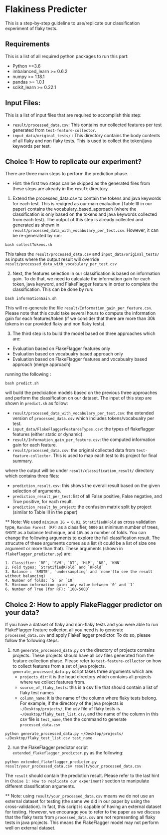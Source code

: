 # Flakiness Predicter

This is a step-by-step guideline to use/replicate our classification experiment of flaky tests.   

## Requirements
This is a list of all required python packages to run this part:
- Python >=3.6
- imbalanced_learn >= 0.6.2
- numpy >= 1.18.1
- pandas >= 1.0.1
- scikit_learn >= 0.22.1


## Input Files:
This is a list of input files that are required to accomplish this step:
* `result/processed_data.csv`: 
	This contains our collected features per test generated from `test-feature-collector`. 
* `input_data/original_tests/` :
	This directory contains the body contents of all flaky and non flaky tests. This is used to collect the token/java keywords per test. 

## Choice 1: How to replicate our experiment?
There are three main steps to perform the prediction phase. 
* Hint: the first two steps can be skipped as the generated files from these steps are already in the `result` directory. 

1. Extend the processed_data.csv to contain the tokens and java keywords for each test. This is reuiqred as our main evaluation (Table III in our paper) contains the vocabulary_based_approach (where the classification is only based on the tokens and java keywords collected from each test). The output of this step is already collected and generated as shown in `result/processed_data_with_vocabulary_per_test.csv`. However, it can be re-generated by run:

```console
bash collectTokens.sh
```
This takes the `result/processed_data.csv` and `input_data/original_tests/` as inputs where the output result will override `result/processed_data_with_vocabulary_per_test.csv`


2. Next, the features selection in our classification is based on information gain. To do that, we need to calculate the information gain for each token, java keyword, and FlakeFlagger feature in order to complete the classification. This can be done by run:

```console
bash informationGain.sh
```
This will re-generate the file `result/Information_gain_per_feature.csv`. Please note that this could take several hours to compute the information gain for each features/token (if we consider that there are more than 30k tokens in our provided flaky and non flaky tests).

3. The third step is to build the model based on three approaches which are:
- Evaluation based on FlakeFlagger features only 
- Evaluation based on vocabualry based approach only
- Evaluation based on FlakeFlagger features and vocabualry based approach (merge approach)

running the following :
```console
bash predict.sh
``` 

will build the prediciation models based on the previous three approaches and perform the classification on our dataset. The input of this step are shown in `predict.sh` as follow:
- `result/processed_data_with_vocabulary_per_test.csv`: the extended version of `processed_data.csv` which includes tokens/vocabualry per test.
- `input_data/FlakeFlaggerFeaturesTypes.csv`: the types of flakeflagger features (either static or dynamic).
- `result/Information_gain_per_feature.csv`: the computed information gain for each feature.
- `result/processed_data.csv`: the original collected data from `test-feature-collector`. This is used to map each test to its project for final summary. 

where the output will be under `result/classification_result/` directory which contains three files:
- `prediction_result.csv`: this shows the overall result based on the given selection of arguments.
- `prediction_result_per_test`: list of all False positive, False negative, and True positive, for each result.
- `prediction_result_by_project`: the confusion matrix split by project (similar to Table III in the paper)


** Note: We used `minimum IG = 0.01`, `StratifiedKFold` as cross validation type, `Random Forest (RF)` as a classifier, `5000` as minimum number of trees, `SMOTE` as a balance technique, and `10%` as a number of folds. You can change the following arguments to explore the full classification result. The strucutre of these arguments comes as a list (it could be a list of size one argument or more than that). These arguments (shown in `flakeflagger_predicter.py`) are:

	1. Classifier: `RF`, `SVM`, `DT`, `MLP`, `NB`, `KNN` 
	2. Fold types: `StratifiedKFold` and `KFold`
	3. Balance : `SMOTE`, `undersampling` and `none`(to see the result without balancing)
	4. Number of folds: `5` or `10`
	5. Minimum information gain: any value between `0` and `1`
	6. Number of Tree (for RF): `100-5000`
	


## Choice 2: How to apply FlakeFlagger predictor on your data?
If you have a dataset of flaky and non-flaky tests and you were able to run FlakeFlagger feature collector, all you need is to generate `processed_data.csv` and apply FlakeFlagger predictor. To do so, please follow the following steps.

1. run `generate_processed_data.py` on the directory of projects contains projects. These projects should have all csv files generated from the feature collection phase. Please refer to `test-feature-collector` on how to collect features from a set of java projects. `generate_processed_data.py` script takes three arguments which are:
	- `projects_dir`: it is the head directory which contains all projects where we collect features from.
	- `source_of_flaky_tests`: this is a csv file that should contain a list of flaky test names
	- `column_name`: it is the name of the column where flaky tests belong.
For example, if the directory of the java projects is `~/Desktop/projects/`, the csv file of flaky tests is `~/Desktop/flaky_test_list.csv`, and the name of the column in this csv file is `test_name`, then the command to generate `processed_data.csv`

```console
python generate_processed_data.py ~/Desktop/projects/ ~/Desktop/flaky_test_list.csv test_name
``` 

2. run the FlakeFlagger predictor script `extended_flakeflagger_predicter.py` as the following:

```console
python extended_flakeflagger_predicter.py result/your_processed_data.csv result/your_processed_data.csv
```  

The `result` should contain the prediction result. Please refer to the last hint in `Choise 1: How to replicate our experiment?` section to manipulate different classification arguments. 

** Note: using `result/your_processed_data.csv` means we do not use an external dataset for testing (the same we did in our paper by using the cross-validation). In fact, this script is capable of having an external dataset for testing. However, we encourage you to refer to the paper as we discuss that the flaky tests from `processed_data.csv` are not representing all flaky tests in java projects. This means the FlakeFlagger model may not perform well on external dataset. 
